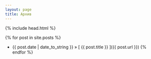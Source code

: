 ```yaml
---
layout: page
title: Архив
---
```

{% include head.html %}

{% for post in site.posts %}
  * {{ post.date | date_to_string }} &raquo; [ {{ post.title }} ]({{ post.url }})
{% endfor %}

